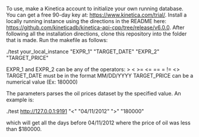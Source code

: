 To use, make a Kinetica account to initialize your own running database. You can get a free 
90-day key at: https://www.kinetica.com/trial/. Install a locally running instance using
the directions in the README here: https://github.com/kineticadb/kinetica-api-cpp/tree/release/v6.0.0.
After following all the installation directions, clone this repository into the folder that is made.
Run the makefile as follows:

./test your_local_instance "EXPR_1" "TARGET_DATE" "EXPR_2" "TARGET_PRICE"

EXPR_1 and EXPR_2 can be any of the operators: > < >= <= == = != <>
TARGET_DATE must be in the format MM/DD/YYYY
TARGET_PRICE can be a numerical value (Ex: 180000)

The parameters parses the oil prices dataset by the specified value. An example is:

./test http://127.0.0.1:9191 "<" "04/11/2012" ">" "180000"

which will get all the days before 04/11/2012 where the price of oil was less than $180000.
